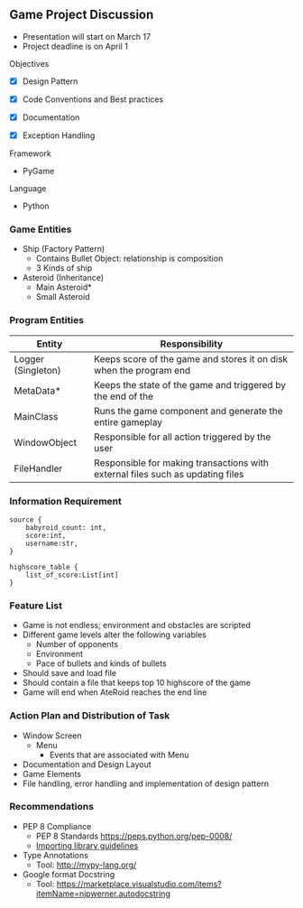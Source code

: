 ## Game Project Discussion

- Presentation will start on March 17
- Project deadline is on April 1



Objectives

- [x] Design Pattern
- [x] Code Conventions and Best practices 
- [x] Documentation 
- [x] Exception Handling 



Framework 

- PyGame



Language 

- Python



### Game Entities

- Ship (Factory Pattern)
  - Contains Bullet Object: relationship is composition 
  - 3 Kinds of ship
- Asteroid (Inheritance)
  - Main Asteroid*
  - Small Asteroid 



### Program Entities

| Entity             | Responsibility                                               |
| ------------------ | ------------------------------------------------------------ |
| Logger (Singleton) | Keeps score of the game and stores it on disk when the program end |
| MetaData*          | Keeps the state of the game and triggered by the end of the  |
| MainClass          | Runs the game component and generate the entire gameplay     |
| WindowObject       | Responsible for all action triggered by the user             |
| FileHandler        | Responsible for making transactions with external files such as updating files |



### Information Requirement

```
source {
	babyroid_count: int,
	score:int,
	username:str,
}

highscore_table {
	list_of_score:List[int]
}
```



### Feature List

- Game is not endless; environment and obstacles are scripted 
- Different game levels alter the following variables
  - Number of opponents 
  - Environment 
  - Pace of bullets and kinds of bullets 
- Should save and load file
- Should contain a file that keeps top 10 highscore of the game
- Game will end when AteRoid reaches the end line 



### Action Plan and Distribution of Task 

- Window Screen 
  - Menu 
    - Events that are associated with Menu
- Documentation and Design Layout 
- Game Elements
- File handling, error handling and implementation of design pattern



### Recommendations

- PEP 8 Compliance
  - PEP 8 Standards https://peps.python.org/pep-0008/
  - [Importing library guidelines](https://dev.to/iamdeb25/guidelines-on-importing-modules-in-python-2lp)
- Type Annotations
  - Tool: http://mypy-lang.org/
- Google format Docstring
  - Tool: https://marketplace.visualstudio.com/items?itemName=njpwerner.autodocstring
